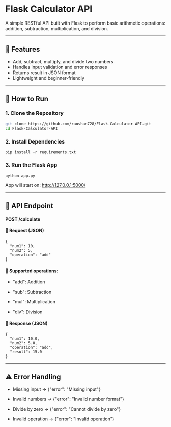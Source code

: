 # Flask Calculator API

A simple RESTful API built with Flask to perform basic arithmetic operations: addition, subtraction, multiplication, and division.

---

## 📌 Features

- Add, subtract, multiply, and divide two numbers
- Handles input validation and error responses
- Returns result in JSON format
- Lightweight and beginner-friendly

---

## 🚀 How to Run

### 1. Clone the Repository

```bash
git clone https://github.com/raushan728/Flask-Calculator-API.git
cd Flask-Calculator-API
```

### 2. Install Dependencies
```
pip install -r requirements.txt
```

### 3. Run the Flask App
```
python app.py
```
App will start on: http://127.0.0.1:5000/

---

## 📮 API Endpoint
#### POST /calculate
#### 🔸 Request (JSON)
```
{
  "num1": 10,
  "num2": 5,
  "operation": "add"
}
```
#### 🔹 Supported operations:
- "add": Addition

- "sub": Subtraction

- "mul": Multiplication

- "div": Division

#### 🔸 Response (JSON)
```
{
  "num1": 10.0,
  "num2": 5.0,
  "operation": "add",
  "result": 15.0
}
```

---

## ⚠️ Error Handling
- Missing input → {"error": "Missing input"}

- Invalid numbers → {"error": "Invalid number format"}

- Divide by zero → {"error": "Cannot divide by zero"}

- Invalid operation → {"error": "Invalid operation"}


